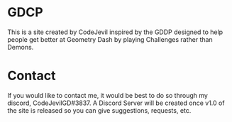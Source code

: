# GDCP
This is a site created by CodeJevil inspired by the GDDP designed to help people get better at Geometry Dash by playing Challenges rather than Demons.

# Contact
If you would like to contact me, it would be best to do so through my discord, CodeJevilGD#3837.
A Discord Server will be created once v1.0 of the site is released so you can give suggestions, requests, etc.
